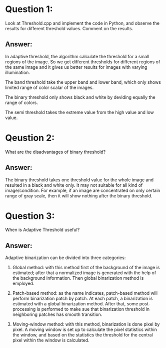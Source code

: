 # Question 1:
Look at Threshold.cpp and implement the code in Python, and observe
the results for different threshold values. Comment on the results.

## Answer:
In adaptive threshold, the algorithm calculate the threshold for a small regions of the image. So we get different thresholds for different regions of the same image and it gives us better results for images with varying illumination.

The band threshold take the upper band and lower band, which only shows limited range of color scalar of the images.

The binary threshold only shows black and white by deviding equally the range of colors.

The semi threshold takes the extreme value from the high value and low value.

# Qeustion 2:
What are the disadvantages of binary threshold?

## Answer:
The binary threshold takes one threshold value for the whole image and resulted in a black and white only. It may not suitable for all kind of image/condition. For example, if an image are concentrated on only certain range of gray scale, then it will show nothing after the binary threshold.

# Question 3:
When is Adaptive Threshold useful?

## Answer:
Adaptive binarization can be divided into three categories:

1) Global method: with this method first of the background of the image is estimated; after that a normalized image is generated with the help of the background information. Then global binarization method is employed.

2) Patch-based method: as the name indicates, patch-based method will perform binarization patch by patch. At each patch, a binarization is estimated with a global binarization method. After that, some post-processing is performed to make sue that binarization threshold in neighboring patches has smooth transition.

3) Moving-window method: with this method, binarization is done pixel by pixel. A moving window is set up to calculate the pixel statistics within the window, and based on the statistics the threshold for the central pixel within the window is calculated.
